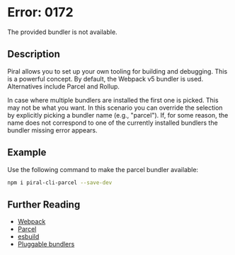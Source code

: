 # Error: 0172

The provided bundler is not available.

## Description

Piral allows you to set up your own tooling for building and debugging. This
is a powerful concept. By default, the Webpack v5 bundler is used.
Alternatives include Parcel and Rollup.

In case where multiple bundlers are installed the first one is picked. This
may not be what you want. In this scenario you can override the selection by
explicitly picking a bundler name (e.g., "parcel"). If, for some reason, the
name does not correspond to one of the currently installed bundlers the
bundler missing error appears.

## Example

Use the following command to make the parcel bundler available:

```sh
npm i piral-cli-parcel --save-dev
```

## Further Reading

 - [Webpack](https://webpack.js.org)
- [Parcel](https://parceljs.org)
- [esbuild](https://esbuild.github.io)
- [Pluggable bundlers](https://docs.piral.io/reference/documentation/bundlers)
